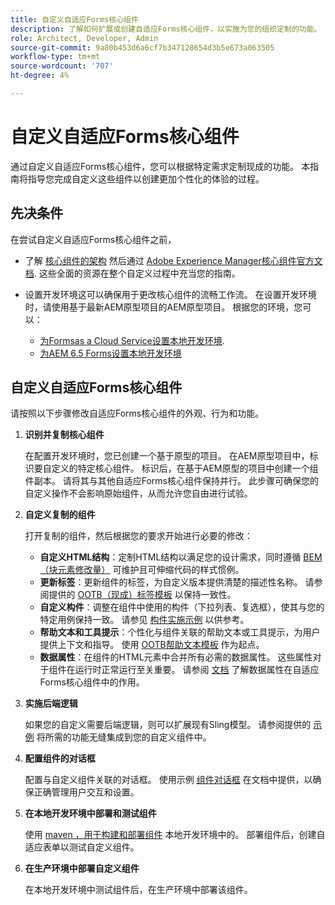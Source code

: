 ```yaml
---
title: 自定义自适应Forms核心组件
description: 了解如何扩展或创建自适应Forms核心组件，以实施为您的组织定制的功能。
role: Architect, Developer, Admin
source-git-commit: 9a80b453d6a6cf7b347128654d3b5e673a063505
workflow-type: tm+mt
source-wordcount: '707'
ht-degree: 4%

---
```



# 自定义自适应Forms核心组件

通过自定义自适应Forms核心组件，您可以根据特定需求定制现成的功能。 本指南将指导您完成自定义这些组件以创建更加个性化的体验的过程。

## 先决条件

在尝试自定义自适应Forms核心组件之前，

* 了解 [核心组件的架构](customizing.md#customizing-the-markup-customizing-the-markup) 然后通过 [Adobe Experience Manager核心组件官方文档](customizing.md). 这些全面的资源在整个自定义过程中充当您的指南。
* 设置开发环境这可以确保用于更改核心组件的流畅工作流。 在设置开发环境时，请使用基于最新AEM原型项目的AEM原型项目。 根据您的环境，您可以：

   * [为Formsas a Cloud Service设置本地开发环境](https://experienceleague.adobe.com/docs/experience-manager-cloud-service/content/forms/setup-configure-migrate/setup-local-development-environment.html).
   * [为AEM 6.5 Forms设置本地开发环境](https://experienceleague.adobe.com/docs/experience-manager-learn/foundation/development/set-up-a-local-aem-development-environment.html?lang=zh-Hans)

## 自定义自适应Forms核心组件

请按照以下步骤修改自适应Forms核心组件的外观、行为和功能。

1. **识别并复制核心组件**

   在配置开发环境时，您已创建一个基于原型的项目。 在AEM原型项目中，标识要自定义的特定核心组件。 标识后，在基于AEM原型的项目中创建一个组件副本。 请将其与其他自适应Forms核心组件保持并行。 此步骤可确保您的自定义操作不会影响原始组件，从而允许您自由进行试验。

1. **自定义复制的组件**

   打开复制的组件，然后根据您的要求开始进行必要的修改：

   * **自定义HTML结构**：定制HTML结构以满足您的设计需求，同时遵循 [BEM（块元素修改量）](https://github.com/adobe/aem-core-wcm-components/wiki/css-coding-conventions) 可维护且可伸缩代码的样式惯例。
   * **更新标签**：更新组件的标签，为自定义版本提供清楚的描述性名称。 请参阅提供的 [OOTB（现成）标签模板](https://github.com/adobe/aem-core-forms-components/blob/master/ui.af.apps/src/main/content/jcr_root/apps/core/fd/components/af-commons/v1/fieldTemplates/label.html) 以保持一致性。
   * **自定义构件**：调整在组件中使用的构件（下拉列表、复选框），使其与您的特定用例保持一致。 请参见 [构件实施示例](https://github.com/adobe/aem-core-forms-components/blob/master/ui.af.apps/src/main/content/jcr_root/apps/core/fd/components/form/textinput/v1/textinput/textinput.html) 以供参考。
   * **帮助文本和工具提示**：个性化与组件关联的帮助文本或工具提示，为用户提供上下文和指导。 使用 [OOTB帮助文本模板](https://github.com/adobe/aem-core-forms-components/blob/master/ui.af.apps/src/main/content/jcr_root/apps/core/fd/components/af-commons/v1/fieldTemplates/questionMark.html) 作为起点。
   * **数据属性**：在组件的HTML元素中合并所有必需的数据属性。 这些属性对于组件在运行时正常运行至关重要。 请参阅 [文档](https://github.com/adobe/aem-core-forms-components/tree/master/ui.af.apps/src/main/content/jcr_root/apps/core/fd/components/form/textinput/v1/textinput) 了解数据属性在自适应Forms核心组件中的作用。

1. **实施后端逻辑**

   如果您的自定义需要后端逻辑，则可以扩展现有Sling模型。 请参阅提供的 [示例](https://github.com/adobe/aem-core-forms-components/blob/master/bundles/af-core/src/main/java/com/adobe/cq/forms/core/components/internal/models/v1/form/TextInputImpl.java) 将所需的功能无缝集成到您的自定义组件中。

1. **配置组件的对话框**

   配置与自定义组件关联的对话框。 使用示例 [组件对话框](https://github.com/adobe/aem-core-forms-components/blob/master/ui.af.apps/src/main/content/jcr_root/apps/core/fd/components/form/textinput/v1/textinput/_cq_dialog/.content.xml) 在文档中提供，以确保正确管理用户交互和设置。

1. **在本地开发环境中部署和测试组件**

   使用 [maven ，用于构建和部署组件](https://experienceleague.adobe.com/docs/experience-manager-core-components/using/developing/archetype/using.html#building-and-installing) 本地开发环境中的。 部署组件后，创建自适应表单以测试自定义组件。

1. **在生产环境中部署自定义组件**

   在本地开发环境中测试组件后，在生产环境中部署该组件。

